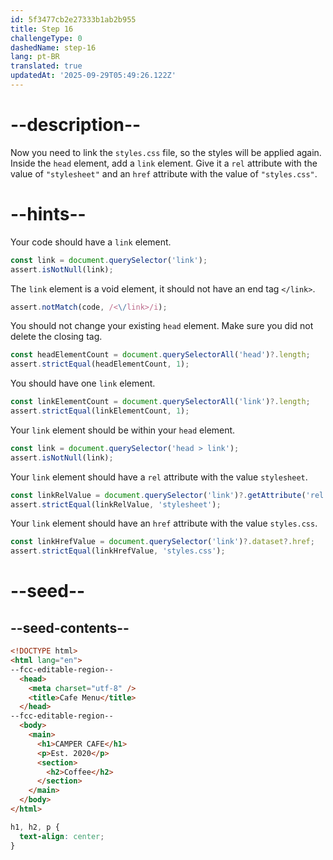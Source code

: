 ```yaml
---
id: 5f3477cb2e27333b1ab2b955
title: Step 16
challengeType: 0
dashedName: step-16
lang: pt-BR
translated: true
updatedAt: '2025-09-29T05:49:26.122Z'
---
```


# --description--

Now you need to link the `styles.css` file, so the styles will be applied again. Inside the `head` element, add a `link` element. Give it a `rel` attribute with the value of `"stylesheet"` and an `href` attribute with the value of `"styles.css"`.

# --hints--

Your code should have a `link` element.

```js
const link = document.querySelector('link');
assert.isNotNull(link);
```

The `link` element is a void element, it should not have an end tag `</link>`.

```js
assert.notMatch(code, /<\/link>/i);
```

You should not change your existing `head` element. Make sure you did not delete the closing tag.

```js
const headElementCount = document.querySelectorAll('head')?.length;
assert.strictEqual(headElementCount, 1);
```

You should have one `link` element.

```js
const linkElementCount = document.querySelectorAll('link')?.length;
assert.strictEqual(linkElementCount, 1);
```

Your `link` element should be within your `head` element.

```js
const link = document.querySelector('head > link');
assert.isNotNull(link);
```

Your `link` element should have a `rel` attribute with the value `stylesheet`.

```js
const linkRelValue = document.querySelector('link')?.getAttribute('rel');
assert.strictEqual(linkRelValue, 'stylesheet');
```

Your `link` element should have an `href` attribute with the value `styles.css`.

```js
const linkHrefValue = document.querySelector('link')?.dataset?.href;
assert.strictEqual(linkHrefValue, 'styles.css');

```

# --seed--

## --seed-contents--

```html
<!DOCTYPE html>
<html lang="en">
--fcc-editable-region--
  <head>
    <meta charset="utf-8" />
    <title>Cafe Menu</title>
  </head>
--fcc-editable-region--
  <body>
    <main>
      <h1>CAMPER CAFE</h1>
      <p>Est. 2020</p>
      <section>
        <h2>Coffee</h2>
      </section>
    </main>
  </body>
</html>
```

```css
h1, h2, p {
  text-align: center;
}
```
